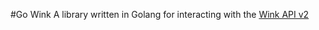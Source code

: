 #Go Wink
A library written in Golang for interacting with the [Wink API v2](http://docs.winkapiv2.apiary.io/)

